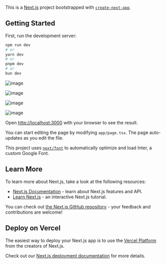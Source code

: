 This is a [Next.js](https://nextjs.org/) project bootstrapped with [`create-next-app`](https://github.com/vercel/next.js/tree/canary/packages/create-next-app).

## Getting Started

First, run the development server:

```bash
npm run dev
# or
yarn dev
# or
pnpm dev
# or
bun dev
```
![image](https://github.com/melihzafer/FitWell/assets/62754311/2c14786c-d8f3-4f16-afb0-9573dba347bc)

![image](https://github.com/melihzafer/FitWell/assets/62754311/8b7af0e1-87b8-48b7-ae1f-705bb88babfd)

![image](https://github.com/melihzafer/FitWell/assets/62754311/bcd804c2-e459-4cbe-ac44-7642d178662f)

![image](https://github.com/melihzafer/FitWell/assets/62754311/455c4914-e323-4502-844e-eee9dc3a7dab)


Open [http://localhost:3000](http://localhost:3000) with your browser to see the result.

You can start editing the page by modifying `app/page.tsx`. The page auto-updates as you edit the file.

This project uses [`next/font`](https://nextjs.org/docs/basic-features/font-optimization) to automatically optimize and load Inter, a custom Google Font.

## Learn More

To learn more about Next.js, take a look at the following resources:

- [Next.js Documentation](https://nextjs.org/docs) - learn about Next.js features and API.
- [Learn Next.js](https://nextjs.org/learn) - an interactive Next.js tutorial.

You can check out [the Next.js GitHub repository](https://github.com/vercel/next.js/) - your feedback and contributions are welcome!

## Deploy on Vercel

The easiest way to deploy your Next.js app is to use the [Vercel Platform](https://vercel.com/new?utm_medium=default-template&filter=next.js&utm_source=create-next-app&utm_campaign=create-next-app-readme) from the creators of Next.js.

Check out our [Next.js deployment documentation](https://nextjs.org/docs/deployment) for more details.
